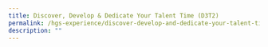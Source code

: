 ```yaml
---
title: Discover, Develop & Dedicate Your Talent Time (D3T2)
permalink: /hgs-experience/discover-develop-and-dedicate-your-talent-time/
description: ""
---
```

